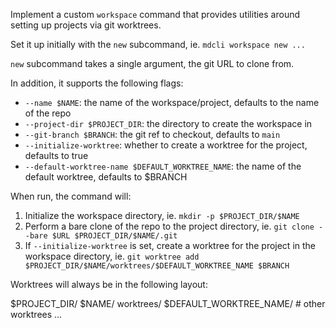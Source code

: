 Implement a custom `workspace` command that provides utilities around setting up projects
via git worktrees.

Set it up initially with the `new` subcommand, ie. `mdcli workspace new ...`

`new` subcommand takes a single argument, the git URL to clone from.

In addition, it supports the following flags:

* `--name $NAME`: the name of the workspace/project, defaults to the name of the repo
* `--project-dir $PROJECT_DIR`: the directory to create the workspace in
* `--git-branch $BRANCH`: the git ref to checkout, defaults to `main`
* `--initialize-worktree`: whether to create a worktree for the project, defaults to true
* `--default-worktree-name $DEFAULT_WORKTREE_NAME`: the name of the default worktree, defaults to $BRANCH

When run, the command will:

1. Initialize the workspace directory, ie. `mkdir -p $PROJECT_DIR/$NAME`
2. Perform a bare clone of the repo to the project directory, ie. `git clone --bare $URL $PROJECT_DIR/$NAME/.git`
3. If `--initialize-worktree` is set, create a worktree for the project in the workspace directory, ie. `git worktree add $PROJECT_DIR/$NAME/worktrees/$DEFAULT_WORKTREE_NAME $BRANCH`

Worktrees will always be in the following layout:

$PROJECT_DIR/
    $NAME/
        worktrees/
            $DEFAULT_WORKTREE_NAME/
            # other worktrees ...
